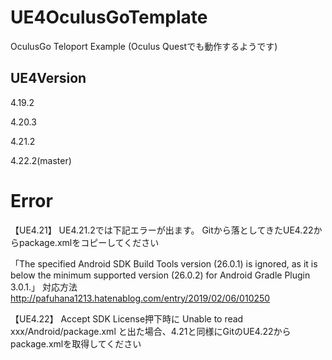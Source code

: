 # UE4OculusGoTemplate
OculusGo Teloport Example
(Oculus Questでも動作するようです)

## UE4Version
4.19.2

4.20.3

4.21.2

4.22.2(master)


# Error
【UE4.21】
UE4.21.2では下記エラーが出ます。
Gitから落としてきたUE4.22からpackage.xmlをコピーしてください

「The specified Android SDK Build Tools version (26.0.1) is ignored, 
as it is below the minimum supported version (26.0.2) for Android Gradle Plugin 3.0.1.」
対応方法
http://pafuhana1213.hatenablog.com/entry/2019/02/06/010250

【UE4.22】
Accept SDK License押下時に
Unable to read xxx/Android/package.xml
と出た場合、4.21と同様にGitのUE4.22からpackage.xmlを取得してください
